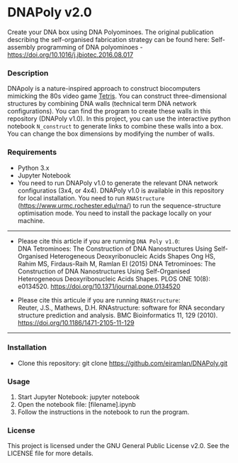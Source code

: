 # DNAPoly v2.0 
Create your DNA box using DNA Polyominoes. The original publication describing the self-organised fabrication strategy can be found here: Self-assembly programming of DNA polyominoes - https://doi.org/10.1016/j.jbiotec.2016.08.017

### Description
DNApoly is a nature-inspired approach to construct biocomputers mimicking the 80s video game [Tetris](https://en.wikipedia.org/wiki/Tetris). You can construct three-dimensional structures by combining DNA walls (technical term DNA network configurations). You can find the program to create these walls in this repository (DNAPoly v1.0). In this project, you can use the interactive python notebook `N_construct` to generate links to combine these walls into a box. You can change the box dimensions by modifying the number of walls.

### Requirements
* Python 3.x
* Jupyter Notebook
* You need to run DNAPoly v1.0 to generate the relevant DNA network configuratios (3x4, or 4x4). DNAPoly v1.0 is available in this repository for local installation. You need to run `RNAStructure` (https://www.urmc.rochester.edu/rna/) to run the sequence-structure optimisation mode. You need to install the package locally on your machine.

---
* Please cite this article if you are running `DNA Poly v1.0`:  
  DNA Tetrominoes: The Construction of DNA Nanostructures Using Self-Organised Heterogeneous Deoxyribonucleic Acids Shapes Ong HS, Rahim MS, Firdaus-Raih M, Ramlan EI (2015) DNA Tetrominoes: The Construction of DNA Nanostructures Using Self-Organised Heterogeneous Deoxyribonucleic Acids Shapes. PLOS ONE 10(8): e0134520. https://doi.org/10.1371/journal.pone.0134520

* Please cite this articule if you are running `RNAStructure`:  
  Reuter, J.S., Mathews, D.H. RNAstructure: software for RNA secondary structure prediction and analysis. BMC Bioinformatics 11, 129 (2010). https://doi.org/10.1186/1471-2105-11-129

---
### Installation
* Clone this repository: git clone https://github.com/eiramlan/DNAPoly.git

### Usage
1. Start Jupyter Notebook: jupyter notebook
2. Open the notebook file: [filename].ipynb
3. Follow the instructions in the notebook to run the program.

### License
This project is licensed under the GNU General Public License v2.0. See the LICENSE file for more details.
